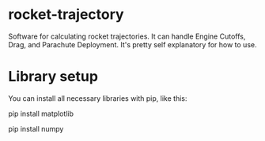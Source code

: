 # rocket-trajectory
Software for calculating rocket trajectories. It can handle Engine Cutoffs, Drag, and Parachute Deployment. It's pretty self explanatory for how to use.
# Library setup
You can install all necessary libraries with pip, like this:

pip install matplotlib

pip install numpy
